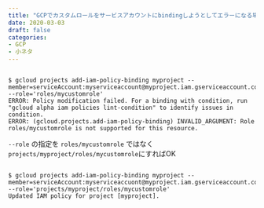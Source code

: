 ```yaml
---
title: "GCPでカスタムロールをサービスアカウントにbindingしようとしてエラーになる場合"
date: 2020-03-03
draft: false
categories:
- GCP
- 小ネタ
---
```



```shell-session

$ gcloud projects add-iam-policy-binding myproject --member=serviceAccount:myserviceaccount@myproject.iam.gserviceaccount.com --role='roles/mycustomrole'
ERROR: Policy modification failed. For a binding with condition, run "gcloud alpha iam policies lint-condition" to identify issues in condition.
ERROR: (gcloud.projects.add-iam-policy-binding) INVALID_ARGUMENT: Role roles/mycustomrole is not supported for this resource.
```

`--role` の指定を `roles/mycustomrole` ではなく `projects/myproject/roles/mycustomrole`にすればOK

```shell-session

$ gcloud projects add-iam-policy-binding myproject --member=serviceAccount:myserviceaccuont@myproject.iam.gserviceaccount.com --role='projects/myproject/roles/mycustomrole'
Updated IAM policy for project [myproject].
```
